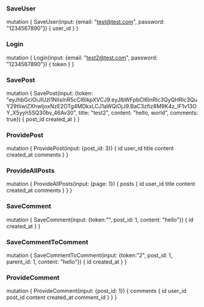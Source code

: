 ### SaveUser
mutation {
    SaveUser(input: {email: "test@test.com", password: "1234567890"}) {
        user_id
    }
}

### Login
mutation {
    Login(input: {email: "test2@test.com", password: "1234567890"}) {
        token
    }
}

### SavePost
mutation {
    SavePost(input: {token: "eyJhbGciOiJIUzI1NiIsInR5cCI6IkpXVCJ9.eyJlbWFpbCI6InRlc3QyQHRlc3QuY29tIiwiZXhwIjoxNzE2OTg4MDkxLCJ1aWQiOjJ9.BaC3zfiz8M9K4z_IF1v13OY_X5yyh5SQ30bv_46Av30",
    title: "test2", content: "hello, world", comments: true}) {
        post_id
        created_at
    }
}

### ProvidePost
mutation {
    ProvidePost(input: {post_id: 3}) {
        id
        user_id
        title
        content
        created_at
        comments
    }
}

### ProvideAllPosts
mutation {
    ProvideAllPosts(input: {page: 1}) {
        posts {
        id
            user_id
            title
            content
            created_at
            comments
        }
    }
}

### SaveComment
mutation {
    SaveComment(input: {token:"", post_id: 1, content: "hello"}) {
        id
        created_at
    }
}

### SaveCommentToComment
mutation {
    SaveCommentToComment(input: {token:"2", post_id: 1, parent_id: 1, content: "hello"}) {
        id
        created_at
    }
}


### ProvideComment
mutation {
    ProvideComment(input: {post_id: 1}) {
        comments {
            id
            user_id
            post_id
            content
            created_at
            comment_id
        }
    }
}